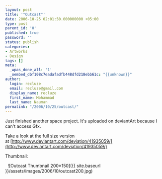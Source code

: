 ```yaml
---
layout: post
title: '"Outcast"'
date: 2006-10-25 02:01:50.000000000 +05:00
type: post
parent_id: '0'
published: true
password: ''
status: publish
categories:
- Artworks
- Design
tags: []
meta:
  _wpas_done_all: '1'
  _oembed_dbf108c7eadafadfb448dfd218ebb61c: "{{unknown}}"
author:
  login: recluze
  email: recluze@gmail.com
  display_name: recluze
  first_name: Mohammad
  last_name: Nauman
permalink: "/2006/10/25/outcast/"
---
```

Just finished another space project. It's uploaded on deviantArt because I can't access Gfx.

Take a look at the full size version at&nbsp;[http://www.deviantart.com/deviation/41935059/](http://www.deviantart.com/deviation/41935059/)

Thumbnail:

&nbsp; ![Outcast Thumbnail 200×150]({{ site.baseurl }}/assets/images/2006/10/outcast200.jpg)

